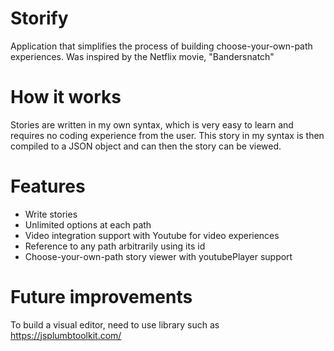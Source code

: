 # Storify
Application that simplifies the process of building choose-your-own-path experiences. Was inspired by the Netflix movie, "Bandersnatch"

# How it works
Stories are written in my own syntax, which is very easy to learn and requires no coding experience from the user. This story in my syntax is then compiled to a JSON object and can then the story can be viewed.

# Features
  * Write stories
  * Unlimited options at each path
  * Video integration support with Youtube for video experiences
  * Reference to any path arbitrarily using its id
  * Choose-your-own-path story viewer with youtubePlayer support

# Future improvements
To build a visual editor, need to use library such as https://jsplumbtoolkit.com/
